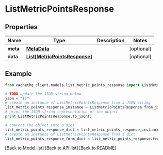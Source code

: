 # ListMetricPointsResponse


## Properties
Name | Type | Description | Notes
------------ | ------------- | ------------- | -------------
**meta** | [**MetaData**](MetaData.md) |  | [optional] 
**data** | [**List[MetricPointsResponse]**](MetricPointsResponse.md) |  | [optional] 

## Example

```python
from cachethq_client.models.list_metric_points_response import ListMetricPointsResponse

# TODO update the JSON string below
json = "{}"
# create an instance of ListMetricPointsResponse from a JSON string
list_metric_points_response_instance = ListMetricPointsResponse.from_json(json)
# print the JSON string representation of the object
print ListMetricPointsResponse.to_json()

# convert the object into a dict
list_metric_points_response_dict = list_metric_points_response_instance.to_dict()
# create an instance of ListMetricPointsResponse from a dict
list_metric_points_response_form_dict = list_metric_points_response.from_dict(list_metric_points_response_dict)
```
[[Back to Model list]](../README.md#documentation-for-models) [[Back to API list]](../README.md#documentation-for-api-endpoints) [[Back to README]](../README.md)


